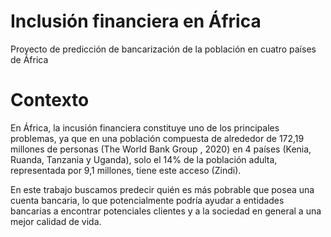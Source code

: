 # Inclusión financiera en África
Proyecto de predicción de bancarización de la población en cuatro países de África

# Contexto

En África, la incusión financiera constituye uno de los principales problemas, ya que en una población compuesta de alrededor de 172,19 millones de personas (The World Bank Group , 2020) en 4 países (Kenia, Ruanda, Tanzania y Uganda), solo el 14% de la población adulta, representada por 9,1 millones, tiene este acceso (Zindi).

En este trabajo buscamos predecir quién es más pobrable que posea una cuenta bancaria, lo que potencialmente podría ayudar a entidades bancarias a encontrar potenciales clientes y a la sociedad en general a una mejor calidad de vida.
